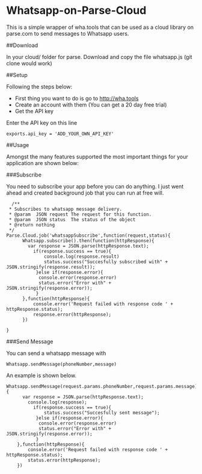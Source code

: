 # Whatsapp-on-Parse-Cloud

This is a simple wrapper of wha.tools that can be used as a cloud library on parse.com to send messages to Whatsapp users.

##Download

In your cloud/ folder for parse. Download and copy the file whatsapp.js (git clone would work)

##Setup

Following the steps below:

* First thing you want to do is go to http://wha.tools
* Create an account with them (You can get a 20 day free trial)
* Get the API key

Enter the API key on this line

```
exports.api_key = 'ADD_YOUR_OWN_API_KEY'
```
##Usage

Amongst the many features supported the most important things for your application are shown below:

###Subscribe

You need to subscribe your app before you can do anything. I just went ahead and created background job that you can run at free will. 

```
  /**
 * Subscribes to whatsapp message delivery.
 * @param  JSON request The request for this function.
 * @param  JSON status  The status of the object
 * @return nothing
 */
Parse.Cloud.job('whatsappSubscribe',function(request,status){
	  Whatsapp.subscribe().then(function(httpResponse){
      	var response = JSON.parse(httpResponse.text);
          if(response.success == true){
          	  console.log(response.result)
              status.success("Succesfully subscribed with" + JSON.stringify(response.result));
           }else if(response.error){
           	console.error(response.error)
           	status.error("Error with" + JSON.stringify(response.error));
           }
	  },function(httpResponse){
	  	  console.error('Request failed with response code ' + httpResponse.status);
          response.error(httpResponse);
	  })

}
```

###Send Message

You can send a whatsapp message with 

```
Whatsapp.sendMessage(phoneNumber,message)
```

An example is shown below.

```
Whatsapp.sendMessage(request.params.phoneNumber,request.params.message).then(function(httpResponse){
      var response = JSON.parse(httpResponse.text);
      	console.log(response);
          if(response.success == true){
              status.success("Succesfully sent message");
           }else if(response.error){
           	console.error(response.error)
           	status.error("Error with" + JSON.stringify(response.error));
           }
	},function(httpResponse){
		console.error('Request failed with response code ' + httpResponse.status);
        status.error(httpResponse);
	})
```
